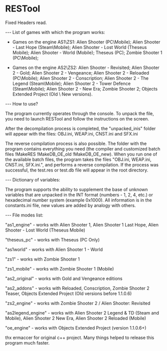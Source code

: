 # RESTool

Fixed Headers read.

--- List of games with which the program works:

- Games on the engine AS1\ZS1:
Alien Shooter (PC\Mobile);
Alien Shooter - Last Hope (Steam\Mobile);
Alien Shooter - Lost World (Theseus Mobile);
Alien Shooter - World (Mobile);
Theseus (PC);
Zombie Shooter 1 (PC\Mobile);

- Games on the engine AS2\ZS2:
Alien Shooter - Revisited;
Alien Shooter 2 - Gold;
Alien Shooter 2 - Vengeance;
Alien Shooter 2 - Reloaded (PC\Mobile);
Alien Shooter 2 - Conscription;
Alien Shooter 2 - The Legend (Steam\Mobile);
Alien Shooter 2 - Tower Defence (Steam\Mobile);
Alien Shooter 2 - New Era;
Zombie Shooter 2;
Objects Extended Project (Old \ New versions).

--- How to use?

The program currently operates through the console. To unpack the file, you need to launch RESTool and follow the instructions on the screen.

After the decompilation process is completed, the "unpacked_inis" folder will appear with the files: OBJ.ini, WEAP.ini, CNST.ini and SFX.ini

The reverse compilation process is also possible. The folder with the program contains everything you need (the compiler and customized batch files !MakeRES !MakeDB_OE_old !MakeDB_OE_new).
When you run one of the available batch files, the program takes the files "OBJ.ini, WEAP.ini, CNST.ini, SFX.ini.", and performs a reverse compilation.
If the process was successful, the test.res or test.db file will appear in the root directory.

--- Dictionary of variables:

The program supports the ability to supplement the base of unknown variables that are unpacked in the INT format (numbers - 1, 2, 4, etc.) or hexadecimal number system (example 0x1000). All information is in the constants.ini file, new values ​​are added by analogy with others.

--- File modes list:

"as1_engine" - works with Alien Shooter 1, Alien Shooter 1 Last Hope, Alien Shooter - Lost World (Theseus Mobile) 

"theseus_pc" - works with Theseus (PC Only)

"as1world" - works with Alien Shooter 1 - World

"zs1" - works with Zombie Shooter 1

"zs1_mobile" - works with Zombie Shooter 1 (Mobile)

"as2_original" - works with Gold and Vengeance editions

"as2_addons" - works with Reloaded, Conscription, Zombie Shooter 2 Teaser, Objects Extended Project (Old versions before 1.1.0.6)

"zs2_engine" - works with Zombie Shooter 2 / Alien Shooter: Revisited

"as2legend_engine" - works with Alien Shooter 2 Legend & TD (Steam and Mobile), Alien Shooter 2 New Era, Alien Shooter 2 Reloaded (Mobile)

"oe_engine" - works with Objects Extended Project (version 1.1.0.6+)


thx ermaccer for original c++ project. Many things helped to release this program much faster.
